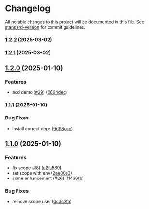 # Changelog

All notable changes to this project will be documented in this file. See [standard-version](https://github.com/conventional-changelog/standard-version) for commit guidelines.

### [1.2.2](https://github.com/njfamirm/decap-cms-github-backend/compare/v1.2.0...v1.2.2) (2025-03-02)

### [1.2.1](https://github.com/njfamirm/decap-cms-github-backend/compare/v1.2.0...v1.2.1) (2025-03-02)

## [1.2.0](https://github.com/njfamirm/decap-cms-github-backend/compare/v1.1.1...v1.2.0) (2025-01-10)


### Features

* add demo ([#29](https://github.com/njfamirm/decap-cms-github-backend/issues/29)) ([0664dec](https://github.com/njfamirm/decap-cms-github-backend/commit/0664deca159bdbddd955a1de5f0076c5477d559c))

### [1.1.1](https://github.com/njfamirm/decap-cms-github-backend/compare/v1.1.0...v1.1.1) (2025-01-10)


### Bug Fixes

* install correct deps ([9d98ecc](https://github.com/njfamirm/decap-cms-github-backend/commit/9d98ecce5fdc2b49167c68e9e64e537e1ebe94df))

## [1.1.0](https://github.com/njfamirm/decap-cms-github-backend/compare/v1.0.0...v1.1.0) (2025-01-10)


### Features

* fix scope ([#8](https://github.com/njfamirm/decap-cms-github-backend/issues/8)) ([a2fa589](https://github.com/njfamirm/decap-cms-github-backend/commit/a2fa589a5ce7a5ea5a52826eb85c0224aa0ecf0a))
* set scope with env ([2ae80e3](https://github.com/njfamirm/decap-cms-github-backend/commit/2ae80e3ee4e56963f6a3af5871bc6b8c0840ffac))
* some enhancement ([#26](https://github.com/njfamirm/decap-cms-github-backend/issues/26)) ([f14a6fb](https://github.com/njfamirm/decap-cms-github-backend/commit/f14a6fbf61df123b20cdf13654208d7f2c0f1c5c))


### Bug Fixes

* remove scope user ([0cdc3fa](https://github.com/njfamirm/decap-cms-github-backend/commit/0cdc3fa521a6c7183b8771440d3d9defd2ace101))
